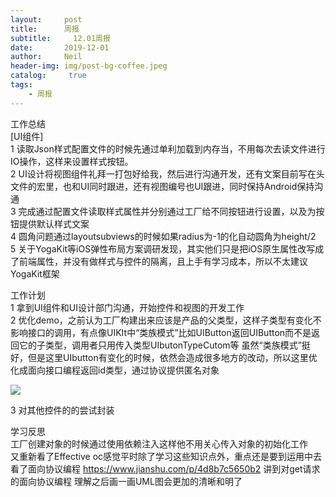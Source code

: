 ```yaml
---
layout:     post
title:      周报
subtitle:	  12.01周报
date:       2019-12-01
author:     Neil
header-img: img/post-bg-coffee.jpeg
catalog: 	 true
tags:
    - 周报
---
```


工作总结  
[UI组件]  
1 读取Json样式配置文件的时候先通过单利加载到内存当，不用每次去读文件进行IO操作，这样来设置样式按钮。  
2 UI设计将视图组件礼拜一打包好给我，然后进行沟通开发，还有文案目前写在头文件的宏里，也和UI同时跟进，还有视图编号也UI跟进，同时保持Android保持沟通  
3 完成通过配置文件读取样式属性并分别通过工厂给不同按钮进行设置，以及为按钮提供默认样式文案  
4 圆角问题通过layoutsubviews的时候如果radius为-1的化自动圆角为height/2   
5 关于YogaKit等iOS弹性布局方案调研发现，其实他们只是把iOS原生属性改写成了前端属性，并没有做样式与控件的隔离，且上手有学习成本，所以不太建议YogaKit框架  

工作计划  
1 拿到UI组件和UI设计部门沟通，开始控件和视图的开发工作  
2 优化demo，之前认为工厂构建出来应该是产品的父类型，这样子类型有变化不影响接口的调用，有点像UIKIt中“类族模式”比如UIButton返回UIButton而不是返回它的子类型，调用者只用传入类型UIbutonTypeCutom等 虽然“类族模式”挺好，但是这里UIbutton有变化的时候，依然会造成很多地方的改动，所以这里优化成面向接口编程返回id<protocol>类型，通过协议提供匿名对象  

![](https://tva1.sinaimg.cn/large/006tNbRwly1g9gkpxw0v9j30jc0dm47w.jpg)

3 对其他控件的的尝试封装    

学习反思  
工厂创建对象的时候通过使用依赖注入这样他不用关心传入对象的初始化工作  
又重新看了Effective oc感觉平时除了学习这些知识点外，重点还是要到运用中去  
看了面向协议编程 https://www.jianshu.com/p/4d8b7c5650b2 讲到对get请求的面向协议编程 理解之后画一画UML图会更加的清晰和明了